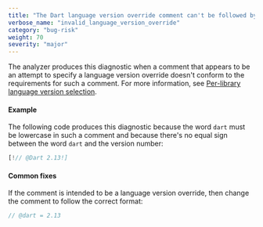 ```yaml
---
title: "The Dart language version override comment can't be followed by any non-whitespace characters.  The Dart language version override comment must be specified with a version number, like '2.0', after the '=' character.  The Dart language version override comment must be specified with an '=' character.  The Dart language version override comment must be specified with exactly two slashes.  The Dart language version override comment must be specified with the word 'dart' in all lower case.  The Dart language version override number can't be prefixed with a letter.  The Dart language version override number must begin with '@dart'.  The language version override can't specify a version greater than the latest known language version: {0}.{1}.  The language version override must be specified before any declaration or directive"
verbose_name: "invalid_language_version_override"
category: "bug-risk"
weight: 70
severity: "major"
---
```

The analyzer produces this diagnostic when a comment that appears to be an
attempt to specify a language version override doesn't conform to the
requirements for such a comment. For more information, see
[Per-library language version selection](https://dart.dev/guides/language/evolution#per-library-language-version-selection).

#### Example

The following code produces this diagnostic because the word `dart` must
be lowercase in such a comment and because there's no equal sign between
the word `dart` and the version number:

```dart
[!// @Dart 2.13!]
```

#### Common fixes

If the comment is intended to be a language version override, then change
the comment to follow the correct format:

```dart
// @dart = 2.13
```
